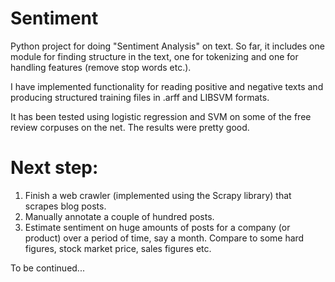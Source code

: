 Sentiment
=========

Python project for doing "Sentiment Analysis" on text.
So far, it includes one module for finding structure in the text,
one for tokenizing and one for handling features (remove stop words etc.).

I have implemented functionality for reading positive and negative texts
and producing structured training files in .arff and LIBSVM formats.

It has been tested using logistic regression and SVM on some of the free review
corpuses on the net. The results were pretty good.

Next step:
==========
1. Finish a web crawler (implemented using the Scrapy library) that scrapes blog posts.
2. Manually annotate a couple of hundred posts.
3. Estimate sentiment on huge amounts of posts for a company (or product) over a period of time,
say a month. Compare to some hard figures, stock market price, sales figures etc.

To be continued...
